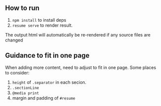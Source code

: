 ## How to run

1. `npm install` to install deps
2. `resume serve` to render result.

The output html will automatically be re-rendered if any source files are changed

## Guidance to fit in one page

When adding more content, need to adjust to fit in one page. Some places to consider:

1. `height` of `.separator` in each secion.
2. `.sectionLine`
3. `@media print`
4. margin and padding of `#resume`